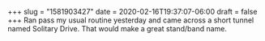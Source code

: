 +++
slug = "1581903427"
date = 2020-02-16T19:37:07-06:00
draft = false
+++
Ran pass my usual routine yesterday and came across a short tunnel named Solitary Drive. That would make a great stand/band name.